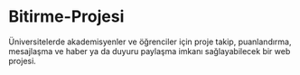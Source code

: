 # Bitirme-Projesi
Üniversitelerde akademisyenler ve öğrenciler için proje takip, puanlandırma, mesajlaşma ve haber ya da duyuru paylaşma imkanı sağlayabilecek bir web projesi.
